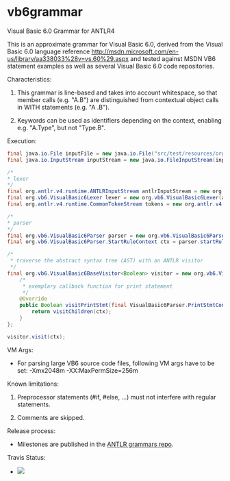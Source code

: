 vb6grammar
==================================================

Visual Basic 6.0 Grammar for ANTLR4

This is an approximate grammar for Visual Basic 6.0, derived 
from the Visual Basic 6.0 language reference 
http://msdn.microsoft.com/en-us/library/aa338033%28v=vs.60%29.aspx 
and tested against MSDN VB6 statement examples as well as several Visual 
Basic 6.0 code repositories.


Characteristics:

1. This grammar is line-based and takes into account whitespace, so that
   member calls (e.g. "A.B") are distinguished from contextual object calls 
   in WITH statements (e.g. "A .B").

2. Keywords can be used as identifiers depending on the context, enabling
   e.g. "A.Type", but not "Type.B".


Execution:

```java
final java.io.File inputFile = new java.io.File("src/test/resources/org/vb6/gpl/statements/Print.cls");
final java.io.InputStream inputStream = new java.io.FileInputStream(inputFile);

/*
* lexer
*/
final org.antlr.v4.runtime.ANTLRInputStream antlrInputStream = new org.antlr.v4.runtime.ANTLRInputStream(inputStream);
final org.vb6.VisualBasic6Lexer lexer = new org.vb6.VisualBasic6Lexer(antlrInputStream);
final org.antlr.v4.runtime.CommonTokenStream tokens = new org.antlr.v4.runtime.CommonTokenStream(lexer);

/*
* parser
*/
final org.vb6.VisualBasic6Parser parser = new org.vb6.VisualBasic6Parser(tokens);
final org.vb6.VisualBasic6Parser.StartRuleContext ctx = parser.startRule();
```

```java
/*
 * traverse the abstract syntax tree (AST) with an ANTLR visitor
 */
final org.vb6.VisualBasic6BaseVisitor<Boolean> visitor = new org.vb6.VisualBasic6BaseVisitor<Boolean>() {
	/*
	 * exemplary callback function for print statement
	 */
	@Override
	public Boolean visitPrintStmt(final VisualBasic6Parser.PrintStmtContext ctx) {
		return visitChildren(ctx);
	}
};

visitor.visit(ctx);
```


VM Args:

* For parsing large VB6 source code files, following VM args have to be set: -Xmx2048m -XX:MaxPermSize=256m


Known limitations:

1. Preprocessor statements (#if, #else, ...) must not interfere with regular
   statements.

2. Comments are skipped.


Release process:

* Milestones are published in the [ANTLR grammars repo](https://github.com/antlr/grammars-v4).


Travis Status:

* <a href="https://travis-ci.org/uwol/vb6grammar"><img src="https://api.travis-ci.org/uwol/vb6grammar.png"></a>